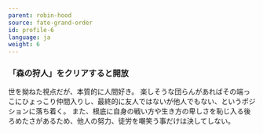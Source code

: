 ```yaml
---
parent: robin-hood
source: fate-grand-order
id: profile-6
language: ja
weight: 6
---
```


### 「森の狩人」をクリアすると開放

世を拗ねた視点だが、本質的に人間好き。
楽しそうな団らんがあればその端っこにひょっこり仲間入りし、最終的に友人ではないが他人でもない、というポジションに落ち着く。
また、根底に自身の戦い方や生き方の卑しさを恥じ入る後ろめたさがあるため、他人の努力、徒労を嘲笑う事だけは決してしない。
